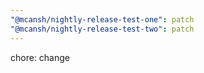 ```yaml
---
"@mcansh/nightly-release-test-one": patch
"@mcansh/nightly-release-test-two": patch
---
```


chore: change

